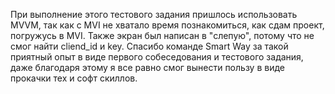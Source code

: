 При выполнение этого тестового задания пришлось использовать MVVM, так как с MVI не хватало время
познакомиться, как сдам проект, погружусь в MVI. Также экран был написан в "слепую", потому что
не смог найти cliend_id и key. Спасибо команде Smart Way за такой приятный опыт в виде первого 
собеседования и тестового задания, даже благодаря этому я все равно смог вынести пользу
в виде прокачки тех и софт скиллов.